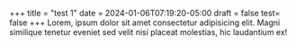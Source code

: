 +++
title = "test 1"
date = 2024-01-06T07:19:20-05:00
draft = false
test= false
+++
Lorem, ipsum dolor sit amet consectetur adipisicing elit. Magni similique tenetur eveniet sed velit nisi placeat molestias, hic laudantium ex!
